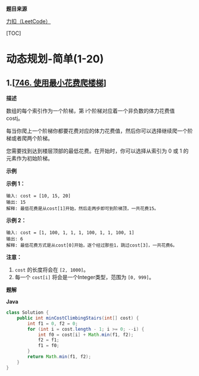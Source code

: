 **题目来源**

[力扣（LeetCode）](https://leetcode-cn.com/)

[TOC]



# 动态规划-简单(1-20)

## 1.[[746. 使用最小花费爬楼梯](https://leetcode-cn.com/problems/min-cost-climbing-stairs/)]

**描述**

数组的每个索引作为一个阶梯，第 i个阶梯对应着一个非负数的体力花费值 cost[i](索引从0开始)。

每当你爬上一个阶梯你都要花费对应的体力花费值，然后你可以选择继续爬一个阶梯或者爬两个阶梯。

您需要找到达到楼层顶部的最低花费。在开始时，你可以选择从索引为 0 或 1 的元素作为初始阶梯。

**示例**

**示例 1：**

```
输入: cost = [10, 15, 20]
输出: 15
解释: 最低花费是从cost[1]开始，然后走两步即可到阶梯顶，一共花费15。
```

**示例 2：**

```
输入: cost = [1, 100, 1, 1, 1, 100, 1, 1, 100, 1]
输出: 6
解释: 最低花费方式是从cost[0]开始，逐个经过那些1，跳过cost[3]，一共花费6。
```

**注意：**

1. `cost` 的长度将会在 `[2, 1000]`。
2. 每一个 `cost[i]` 将会是一个Integer类型，范围为 `[0, 999]`。

**题解**

**Java**

```java
class Solution {
    public int minCostClimbingStairs(int[] cost) {
        int f1 = 0, f2 = 0;
        for (int i = cost.length - 1; i >= 0; --i) {
            int f0 = cost[i] + Math.min(f1, f2);
            f2 = f1;
            f1 = f0;
        }
        return Math.min(f1, f2);
    }
}
```

